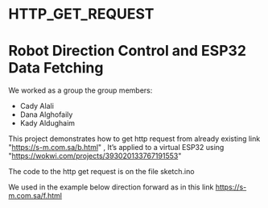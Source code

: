 # HTTP_GET_REQUEST
# Robot Direction Control and ESP32 Data Fetching

We worked as a group
the group members:
- Cady Alali
- Dana Alghofaily
- Kady Aldughaim


This project demonstrates how to get http request from already existing link 
"https://s-m.com.sa/b.html" ,
It’s applied to a virtual ESP32 using "https://wokwi.com/projects/393020133767191553"

The code to the http get request is on the file sketch.ino 

We used in the example below 
direction forward as in this link 
https://s-m.com.sa/f.html
